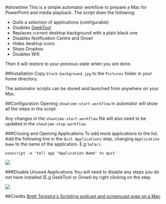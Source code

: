 #showtime
This is a simple automator workflow to prepare a Mac for PowerPoint and media playback. The script does the following:

- Quits a selection of applications (configurable) 
- Disables [GeekTool](http://projects.tynsoe.org/en/geektool/)
- Replaces current desktop background with a plain black one
- Disables Notification Centre and Growl
- Hides desktop icons
- Stops Dropbox
- Disables Wifi

Then it will restore to your previous state when you are done.

##Installation
Copy `black-background.jpg` to the `Pictures` folder in your home directory.

The automator scripts can be stored and launched from anywhere on your Mac.

##Configuration
Opening `showtime-start.workflow` in automator will show all the steps in the script.

Any changes in the `showtime-start.workflow` file will also need to be updated in the `showtime-stop.workflow`.

###Closing and Opening Applications
To add more applications to the list. Add the following line in the `Quit Applications` step, changing `Application Name` to the name of the application. E.g `Safari`.

`osascript -e 'tell app "Application Name" to quit'`

![](https://dl.dropboxusercontent.com/u/638291/2013-12-29_17.52.50.png)

###Disable Unused Applications
You will need to disable any steps you do not have installed (E.g GeekTool or Growl) by right clicking on the step. 

![](https://dl.dropboxusercontent.com/u/638291/2013-12-29_17.47.15.png)

##Credits
[Brett Terpstra's Scripting podcast and screencast prep on a Mac](http://brettterpstra.com/2013/12/24/scripting-podcast-and-screencast-prep-on-a-mac/)



